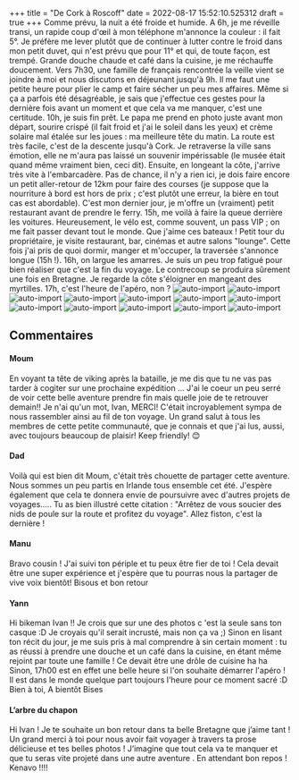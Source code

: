 +++
title = "De Cork à Roscoff"
date = 2022-08-17 15:52:10.525312
draft = true
+++
Comme prévu, la nuit a été froide et humide. A 6h, je me réveille transi, un rapide coup d'œil à mon téléphone m'annonce la couleur : il fait 5°. Je préfère me lever plutôt que de continuer à lutter contre le froid dans mon petit duvet, qui n'est prévu que pour 11° et qui, de toute façon, est trempé. Grande douche chaude et café dans la cuisine, je me réchauffe doucement. Vers 7h30, une famille de français rencontrée la veille vient se joindre à moi et nous discutons en déjeunant jusqu'à 9h. Il me faut une petite heure pour plier le camp et faire sécher un peu mes affaires. Même si ça a parfois été désagréable, je sais que j'effectue ces gestes pour la dernière fois avant un moment et que cela va me manquer, c'est une certitude. 10h, je suis fin prêt. Le papa me prend en photo juste avant mon départ, sourire crispé (il fait froid et j'ai le soleil dans les yeux) et crème solaire mal étalée sur les joues : ma meilleure tête du matin. La route est très facile, c'est de la descente jusqu'à Cork. Je retraverse la ville sans émotion, elle ne m'aura pas laissé un souvenir impérissable (le musée était quand même vraiment bien, ceci dit). Ensuite, en longeant la côte, j'arrive très vite à l'embarcadère. Pas de chance, il n'y a rien ici, je dois faire encore un petit aller-retour de 12km pour faire des courses (je suppose que la nourriture à bord est hors de prix ; c'est plutôt une erreur, la bière en tout cas est abordable). C'est mon dernier jour, je m'offre un (vraiment) petit restaurant avant de prendre le ferry. 15h, me voilà à faire la queue derrière les voitures. Heureusement, le vélo est, comme souvent, un pass VIP ; on me fait passer devant tout le monde. Que j'aime ces bateaux ! Petit tour du propriétaire, je visite restaurant, bar, cinémas et autre salons "lounge". Cette fois j'ai pris de quoi dormir, manger et m'occuper, la traversée s'annonce longue (15h !). 16h, on largue les amarres. Je suis un peu trop fatigué pour bien réaliser que c'est la fin du voyage. Le contrecoup se produira sûrement une fois en Bretagne. Je regarde la côte s'éloigner en mangeant des myrtilles. 17h, c'est l'heure de l'apéro, non ? ![auto-import](https://thumbsnap.com/i/3K42youV.jpg)
![auto-import](https://thumbsnap.com/i/qTG9ZfMR.jpg)
![auto-import](https://thumbsnap.com/i/dUQCmPzE.jpg)
![auto-import](https://thumbsnap.com/i/LkheXtZN.jpg)
![auto-import](https://thumbsnap.com/i/SZ8GoXYk.jpg)
![auto-import](https://thumbsnap.com/i/F9Vj4vsQ.jpg)
![auto-import](https://thumbsnap.com/i/rL4WswjP.jpg)
![auto-import](https://thumbsnap.com/i/4tCaYfPA.jpg)
![auto-import](https://thumbsnap.com/i/AEbKidY5.jpg)
![auto-import](https://thumbsnap.com/i/iAUEmJTG.jpg)
![auto-import](https://thumbsnap.com/i/CEKvA25R.jpg)
![auto-import](https://thumbsnap.com/i/KREFgUuY.jpg)
## Commentaires
#### Moum
En voyant ta tête de viking après la bataille,    je  me dis que tu ne vas pas tarder à  cogiter sur une prochaine expédition ... J'ai le coeur un peu serré de voir cette belle aventure prendre fin mais quelle joie de te retrouver demain!! Je n'ai qu'un mot, Ivan, MERCI! C'était incroyablement sympa de nous rassembler ainsi au fil de ton voyage. Un grand salut à tous les membres de cette petite communauté, que je connais et que j'ai lus, aussi, avec toujours beaucoup de plaisir! Keep friendly! 😊
#### Dad
Voilà qui est bien dit Moum, c'était très chouette de partager cette aventure. Nous sommes un peu partis en Irlande tous ensemble cet été.
J'espère également que cela te donnera envie de poursuivre avec d'autres projets de voyages.....
Tu as bien illustré cette citation :
 "Arrêtez de vous soucier des nids de poule sur la route et profitez du voyage".
Allez fiston, c'est la dernière !
#### Manu
Bravo cousin !
J'ai suivi ton périple et tu peux être fier de toi ! Cela devait être une super expérience et j'espère que tu pourras nous la partager de vive voix bientôt!
Bisous et bon retour
#### Yann
Hi bikeman Ivan !!
Je crois que sur une des photos c 'est la seule sans ton casque :D 
Je croyais qu'il serait incrusté, mais non ça va ;)
Sinon en lisant ton récit du jour, je me suis pris à mal comprendre à sin certain moment : tu as réussi à prendre une douche et un café dans la cuisine, en étant même rejoint par toute une famille ! Ce devait être une drôle de cuisine ha ha
Sinon, 17h00 est en effet une belle heure si l'on souhaite démarrer l'apéro ! Il est dans le monde quelque part toujours l'heure pour ce moment sacré :D 
Bien à toi,
A bientôt
Bises
#### L’arbre du chapon
Hi Ivan ! Je te souhaite un bon retour dans ta belle Bretagne que j’aime tant ! 
Un grand merci à toi pour nous avoir fait voyager à travers ta prose délicieuse et tes belles photos ! 
J’imagine que tout cela va te manquer et que tu seras vite projeté dans une autre aventure . 
En attendant bon repos !
Kenavo !!!!
